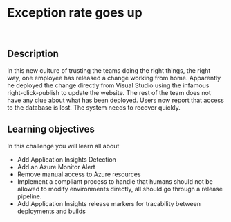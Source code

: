 <div class="container">
<div class="row justify-content-md-center">
    <div class="col-sm-8">
        <h1 class="display-4">
            Exception rate goes up
        </h1>
    </div>
</div>
<br>
<div class="row justify-content-md-center">
    <div class="col-sm-8">
        <h2 class="ui header">Description</h2>
        <p class="lead"></p><p>In this new culture of trusting the teams doing the right things, the right way, one employee has released a change working from home. Apparently he deployed the change directly from Visual Studio using the infamous right-click-publish to update the website. The rest of the team does not have any clue about what has been deployed. Users now report that access to the database is lost. The system needs to recover quickly.</p>
<p></p>
    </div>
    <div class="col-sm-8">
        <h2 class="ui header">Learning objectives</h2>
        <p class="lead"></p><p>In this challenge you will learn all about</p>
<ul>
<li>Add Application Insights Detection</li>
<li>Add an Azure Monitor Alert</li>
<li>Remove manual access to Azure resources</li>
<li>Implement a compliant process to handle that humans should not be allowed to modify environments directly, all should go through a release pipeline.</li>
<li>Add Application Insights release markers for tracability between deployments and builds</li>
</ul>
<p></p>
    </div>
</div>
<br>
    </div>